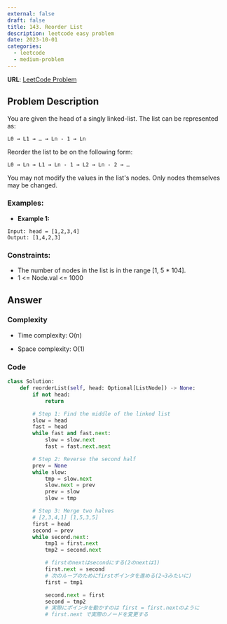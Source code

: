 ```yaml
---
external: false
draft: false
title: 143. Reorder List
description: leetcode easy problem
date: 2023-10-01
categories:
  - leetcode
  - medium-problem
---
```


**URL**: [LeetCode Problem](https://leetcode.com/problems/reorder-list/description/)

## Problem Description

You are given the head of a singly linked-list. The list can be represented as:

```
L0 → L1 → … → Ln - 1 → Ln
```

Reorder the list to be on the following form:

```
L0 → Ln → L1 → Ln - 1 → L2 → Ln - 2 → …
```

You may not modify the values in the list's nodes. Only nodes themselves may be changed.

### Examples:

- **Example 1:**

```plaintext
Input: head = [1,2,3,4]
Output: [1,4,2,3]
```

### Constraints:

- The number of nodes in the list is in the range [1, 5 * 104].
- 1 <= Node.val <= 1000

## Answer

### Complexity

- Time complexity: O(n)

- Space complexity: O(1)

### Code

```python
class Solution:
    def reorderList(self, head: Optional[ListNode]) -> None:
        if not head:
            return

        # Step 1: Find the middle of the linked list
        slow = head
        fast = head
        while fast and fast.next:
            slow = slow.next
            fast = fast.next.next

        # Step 2: Reverse the second half
        prev = None
        while slow:
            tmp = slow.next
            slow.next = prev
            prev = slow
            slow = tmp

        # Step 3: Merge two halves
        # [2,3,4,1] [1,5,3,5]
        first = head
        second = prev
        while second.next:
            tmp1 = first.next
            tmp2 = second.next

            # firstのnextはsecondにする(2のnextは1)
            first.next = second
            # 次のループのためにfirstポインタを進める(2→3みたいに)
            first = tmp1

            second.next = first
            second = tmp2
            # 実際にポインタを動かすのは first = first.nextのように
            # first.next で実際のノードを変更する
```
